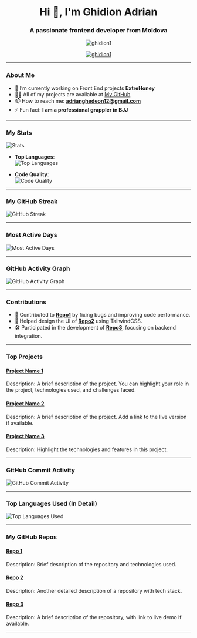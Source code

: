 <h1 align="center">Hi 👋, I'm Ghidion Adrian</h1>
<h3 align="center">A passionate frontend developer from Moldova</h3>

<p align="center">
  <img src="https://komarev.com/ghpvc/?username=ghidion1&label=Profile%20views&color=0e75b6&style=flat" alt="ghidion1" />
</p>

<p align="center">
  <a href="https://github.com/ryo-ma/github-profile-trophy">
    <img src="https://github-profile-trophy.vercel.app/?username=ghidion1" alt="ghidion1" />
  </a>
</p>

---

### About Me

- 🔭 I’m currently working on Front End projects **ExtreHoney**
- 👨‍💻 All of my projects are available at [My GitHub](https://github.com/ghidion1)
- 📫 How to reach me: **adrianghedeon12@gmail.com**
- ⚡ Fun fact: **I am a professional grappler in BJJ**

---

### My Stats

![Stats](https://github-readme-stats.vercel.app/api?username=ghidion1&show_icons=true&count_private=true&hide=prs&theme=tokyonight)

- **Top Languages**:  
  ![Top Languages](https://github-readme-stats.vercel.app/api/top-langs/?username=ghidion1&langs_count=10&theme=tokyonight)

- **Code Quality**:  
  ![Code Quality](https://github-readme-stats.vercel.app/api?username=ghidion1&show_icons=true&hide_title=true&count_private=true&include_all_commits=true&hide=prs&theme=tokyonight)

---

### My GitHub Streak

![GitHub Streak](https://github-readme-streak-stats.herokuapp.com/?user=ghidion1&theme=tokyonight)

---

### Most Active Days

![Most Active Days](https://github-readme-stats.vercel.app/api/wakatime?username=ghidion1&theme=tokyonight)

---

### GitHub Activity Graph

![GitHub Activity Graph](https://activity-graph.herokuapp.com/graph?username=ghidion1&bg_color=000000&color=00FF00&line=00FF00&point=FFFFFF&area=true&area_color=000000)

---

### Contributions

- 🔧 Contributed to **[Repo1](https://github.com/username/repo1)** by fixing bugs and improving code performance.
- 🎨 Helped design the UI of **[Repo2](https://github.com/username/repo2)** using TailwindCSS.
- 🛠 Participated in the development of **[Repo3](https://github.com/username/repo3)**, focusing on backend integration.

---

### Top Projects

#### [Project Name 1](https://github.com/ghidion1/project-1)
Description: A brief description of the project. You can highlight your role in the project, technologies used, and challenges faced.

#### [Project Name 2](https://github.com/ghidion1/project-2)
Description: A brief description of the project. Add a link to the live version if available.

#### [Project Name 3](https://github.com/ghidion1/project-3)
Description: Highlight the technologies and features in this project.

---

### GitHub Commit Activity

![GitHub Commit Activity](https://github-readme-activity-graph.cyclic.app/graph?username=ghidion1&bg_color=000000&color=00FF00&line=00FF00&point=FFFFFF&area=true&area_color=000000)

---

### Top Languages Used (In Detail)

![Top Languages Used](https://github-readme-stats.vercel.app/api/top-langs/?username=ghidion1&langs_count=5&layout=compact&theme=tokyonight)

---

### My GitHub Repos

#### [Repo 1](https://github.com/ghidion1/repo1)  
Description: Brief description of the repository and technologies used.

#### [Repo 2](https://github.com/ghidion1/repo2)  
Description: Another detailed description of a repository with tech stack.

#### [Repo 3](https://github.com/ghidion1/repo3)  
Description: A brief description of the repository, with link to live demo if available.

---

